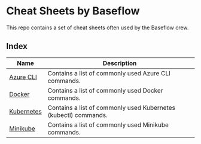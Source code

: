 # Cheat Sheets by Baseflow

This repo contains a set of cheat sheets often used by the Baseflow crew. 

## Index

| Name | Description |
| ---- | ----------- |
| [Azure CLI](sheets/azurecli.md) | Contains a list of commonly used Azure CLI commands. |
| [Docker](sheets/docker.md) | Contains a list of commonly used Docker commands. |
| [Kubernetes](sheets/kubernetes.md) | Contains a list of commonly used Kubernetes (kubectl) commands. |
| [Minikube](sheets/minikube.md) | Contains a list of commonly used Minikube commands. |
